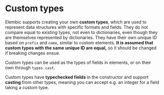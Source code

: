# Custom types

Elembic supports creating your own **custom types**, which are used to represent data structures with specific formats and fields. They do not compare equal to existing types, not even to dictionaries, even though they are themselves represented by dictionaries. They have their own unique ID based on `prefix` and `name`, similar to custom elements. **It is assumed that custom types with the same unique ID are equal,** so it should be changed if breaking changes ensue.

Custom types can be used as the types of fields in elements, or on their own through `types.cast`.

Custom types have **typechecked fields** in the constructor and support **casting** from other types, meaning you can accept e.g. an integer for a field taking a custom type.
